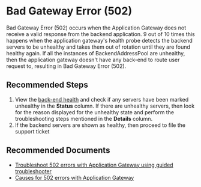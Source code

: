 <properties 
    pageTitle="I'm encountering Bad Gateway Error (502)"
    description="Bad Gateway Error (502)"    
    service="microsoft.network"
    resource="applicationgateways"
    authors="abshamsft"
    ms.author="absha"
    displayOrder="20"
    selfHelpType="resource"
    articleId="application-gateway-502-error"
    resourceTags=""
	productPesIds="15922"
    supportTopicIds="32573483"
    cloudEnvironments="public,fairfax,blackforest,mooncake"
 />

# Bad Gateway Error (502)

Bad Gateway Error (502) occurs when the Application Gateway does not receive a valid response from the backend application. 9 out of 10 times this happens when the application gateway's health probe detects the backend servers to be unhealthy and takes them out of rotation until they are found healthy again. If all the instances of BackendAddressPool are unhealthy, then the application gateway doesn't have any back-end to route user request to, resulting in Bad Gateway Error (502).

## **Recommended Steps**

1. View the [back-end health](https://docs.microsoft.com/azure/application-gateway/application-gateway-diagnostics#view-back-end-health-through-the-portal) and check if any servers have been marked unhealthy in the **Status** column. If there are unhealthy servers, then look for the reason displayed for the unhealthy state and perform the troubleshooting steps mentioned in the **Details** column.
2. If the backend servers are shown as healthy, then proceed to file the support ticket

## **Recommended Documents**

- [Troubleshoot 502 errors with Application Gateway using guided troubleshooter](https://support.microsoft.com/help/4504111/azure-application-gateway-with-bad-gateway-502-errors)
- [Causes for 502 errors with Application Gateway](https://docs.microsoft.com/azure/application-gateway/application-gateway-troubleshooting-502)

